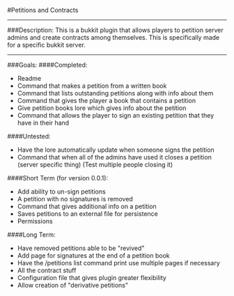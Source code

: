 #Petitions and Contracts

---
###Description:
This is a bukkit plugin that allows players to petition server admins and create contracts among themselves. This is specifically made for a specific bukkit server.

---
###Goals:
####Completed:
* Readme
* Command that makes a petition from a written book
* Command that lists outstanding petitions along with info about them
* Command that gives the player a book that contains a petition
* Give petition books lore which gives info about the petition
* Command that allows the player to sign an existing petition that they have in their hand

####Untested:
* Have the lore automatically update when someone signs the petition
* Command that when all of the admins have used it closes a petition (server specific thing) (Test multiple people closing it)

####Short Term (for version 0.0.1):
* Add ability to un-sign petitions
* A petition with no signatures is removed
* Command that gives additional info on a petition
* Saves petitions to an external file for persistence
* Permissions

####Long Term:
* Have removed petitions able to be "revived"
* Add page for signatures at the end of a petition book
* Have the /petitions list command print use multiple pages if necessary
* All the contract stuff
* Configuration file that gives plugin greater flexibility
* Allow creation of "derivative petitions"
